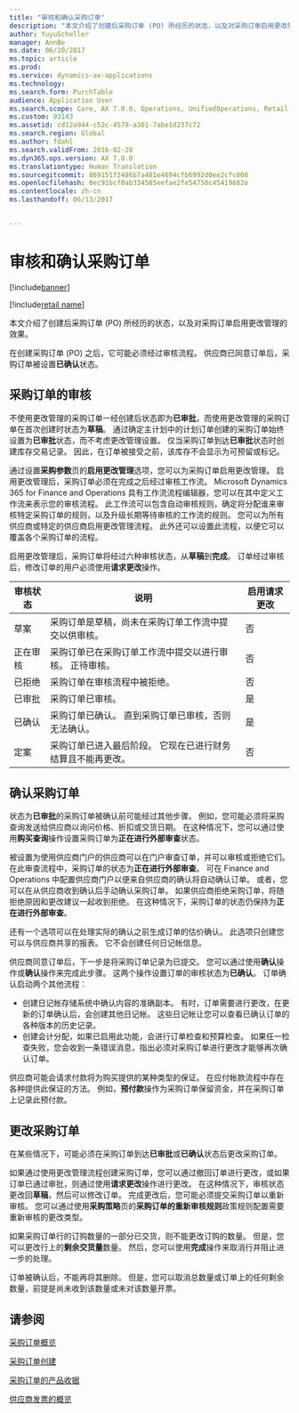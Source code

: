 ```yaml
---
title: "审核和确认采购订单"
description: "本文介绍了创建后采购订单 (PO) 所经历的状态，以及对采购订单启用更改管理的效果。"
author: YuyuScheller
manager: AnnBe
ms.date: 06/20/2017
ms.topic: article
ms.prod: 
ms.service: dynamics-ax-applications
ms.technology: 
ms.search.form: PurchTable
audience: Application User
ms.search.scope: Core, AX 7.0.0, Operations, UnifiedOperations, Retail
ms.custom: 93143
ms.assetid: cd12a944-c52c-4579-a301-7abe1d237c72
ms.search.region: Global
ms.author: fdahl
ms.search.validFrom: 2016-02-28
ms.dyn365.ops.version: AX 7.0.0
ms.translationtype: Human Translation
ms.sourcegitcommit: 869151f2486b7a481e4694cfb6992d0ee2cfc008
ms.openlocfilehash: 0ec91bcf0ab334585eefae2fe54750c45419682e
ms.contentlocale: zh-cn
ms.lasthandoff: 06/13/2017


---
```


# <a name="approve-and-confirm-purchase-orders"></a>审核和确认采购订单

[!include[banner](../includes/banner.md)]

[!include[retail name](../includes/retail-name.md)]

本文介绍了创建后采购订单 (PO) 所经历的状态，以及对采购订单启用更改管理的效果。

在创建采购订单 (PO) 之后，它可能必须经过审核流程。 供应商已同意订单后，采购订单被设置**已确认**状态。

## <a name="approval-of-purchase-orders"></a>采购订单的审核
不使用更改管理的采购订单一经创建后状态即为**已审批**，而使用更改管理的采购订单在首次创建时状态为**草稿**。 通过确定主计划中的计划订单创建的采购订单始终设置为**已审批**状态，而不考虑更改管理设置。 仅当采购订单到达**已审批**状态时创建库存交易记录。 因此，在订单被接受之前，该库存不会显示为可预留或标记。  

通过设置**采购参数**页的**启用更改管理**选项，您可以为采购订单启用更改管理。 启用更改管理后，采购订单必须在完成之后经过审核工作流。 Microsoft Dynamics 365 for Finance and Operations 具有工作流流程编辑器，您可以在其中定义工作流来表示您的审核流程。 此工作流可以包含自动审核规则，确定将分配谁来审核特定采购订单的规则，以及升级长期等待审核的工作流的规则。 您可以为所有供应商或特定的供应商启用更改管理流程。 此外还可以设置此流程，以便它可以覆盖各个采购订单的流程。  

启用更改管理后，采购订单将经过六种审核状态，从**草稿**到**完成**。 订单经过审核后，修改订单的用户必须使用**请求更改**操作。

| 审核状态 | 说明                                                                      | 启用请求更改 |
|-----------------|----------------------------------------------------------------------------------|---------------------------|
| 草案           | 采购订单是草稿，尚未在采购订单工作流中提交以供审核。     | 否                        |
| 正在审核       | 采购订单已在采购订单工作流中提交以进行审核。 正待审核。       | 否                        |
| 已拒绝        | 采购订单在审核流程中被拒绝。                                 | 否                        |
| 已审批        | 采购订单已审核。                                                             | 是                       |
| 已确认       | 采购订单已确认。 直到采购订单已审核，否则无法确认。        | 是                       |
| 定案       | 采购订单已进入最后阶段。 它现在已进行财务结算且不能再更改。 | 否                        |

## <a name="confirming-purchase-orders"></a>确认采购订单
状态为**已审批**的采购订单被确认前可能经过其他步骤。 例如，您可能必须将采购查询发送给供应商以询问价格、折扣或交货日期。 在这种情况下，您可以通过使用**购买查询**操作设置采购订单为**正在进行外部审查**状态。  

被设置为使用供应商门户的供应商可以在门户审查订单，并可以审核或拒绝它们。 在此审查流程中，采购订单的状态为**正在进行外部审查**。 可在 Finance and Operations 中配置供应商门户以便来自供应商的确认将自动确认订单。 或者，您可以在从供应商收到确认后手动确认采购订单。 如果供应商拒绝采购订单，将随拒绝原因和更改建议一起收到拒绝。 在这种情况下，采购订单的状态仍保持为**正在进行外部审查**。  

还有一个选项可以在处理实际的确认之前生成订单的估价确认。 此选项只创建您可以与供应商共享的报表。 它不会创建任何日记帐信息。  

供应商同意订单后，下一步是将采购订单记录为已提交。 您可以通过使用**确认**操作或**确认**操作来完成此步骤。 这两个操作设置订单的审核状态为**已确认**。 订单确认启动两个其他流程︰

-   创建日记帐存储系统中确认内容的准确副本。 有时，订单需要进行更改，在更新的订单确认后，会创建其他日记帐。 这些日记帐让您可以查看已确认订单的各种版本的历史记录。
-   创建会计分配，如果已启用此功能，会进行订单检查和预算检查。 如果任一检查失败，您会收到一条错误消息，指出必须对采购订单进行更改才能够再次确认订单。

供应商可能会请求付款将为购买提供的某种类型的保证。 在应付帐款流程中存在各种提供此保证的方法。 例如，**预付款**操作为采购订单保留资金，并在采购订单上记录此预付款。

## <a name="changing-purchase-orders"></a>更改采购订单
在某些情况下，可能必须在采购订单到达**已审批**或**已确认**状态后更改采购订单。  

如果通过使用更改管理流程创建采购订单，您可以通过撤回订单进行更改，或如果订单已通过审批，则通过使用**请求更改**操作进行更改。 在这种情况下，审核状态更改回**草稿**，然后可以修改订单。 完成更改后，您可能必须提交采购订单以重新审核。 您可以通过使用**采购策略**页的**采购订单的重新审核规则**政策规则配置需要重新审核的更改类型。  

如果采购订单行的订购数量的一部分已交货，则不能更改订购的数量。 但是，您可以更改行上的**剩余交货量**数量。 然后，您可以使用**完成**操作来取消行并阻止进一步的处理。 

订单被确认后，不能再将其删除。 但是，您可以取消总数量或订单上的任何剩余数量，前提是尚未收到该数量或未对该数量开票。

<a name="see-also"></a>请参阅
--------

[采购订单概览](purchase-order-overview.md)

[采购订单创建](purchase-order-creation.md)

[采购订单的产品收据](product-receipt-against-purchase-orders.md)

[供应商发票的概览](/dynamics365/unified-operations/financials/accounts-payable/vendor-invoices-overview)




